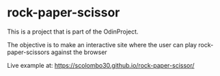 # rock-paper-scissor
This is a project that is part of the OdinProject.

The objective is to make an interactive site where the user can play rock-paper-scissors against the browser

Live example at: https://scolombo30.github.io/rock-paper-scissor/
